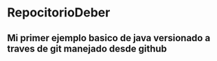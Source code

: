 # RepocitorioDeber
## Mi primer ejemplo basico de java versionado a traves de git manejado desde github